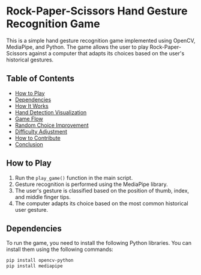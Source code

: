 # Rock-Paper-Scissors Hand Gesture Recognition Game

This is a simple hand gesture recognition game implemented using OpenCV, MediaPipe, and Python. The game allows the user to play Rock-Paper-Scissors against a computer that adapts its choices based on the user's historical gestures.

## Table of Contents

- [How to Play](#how-to-play)
- [Dependencies](#dependencies)
- [How It Works](#how-it-works)
- [Hand Detection Visualization](#hand-detection-visualization)
- [Game Flow](#game-flow)
- [Random Choice Improvement](#random-choice-improvement)
- [Difficulty Adjustment](#difficulty-adjustment)
- [How to Contribute](#how-to-contribute)
- [Conclusion](#conclusion)

## How to Play

1. Run the `play_game()` function in the main script.
2. Gesture recognition is performed using the MediaPipe library.
3. The user's gesture is classified based on the position of thumb, index, and middle finger tips.
4. The computer adapts its choice based on the most common historical user gesture.

## Dependencies

To run the game, you need to install the following Python libraries. You can install them using the following commands:

```bash
pip install opencv-python
pip install mediapipe
